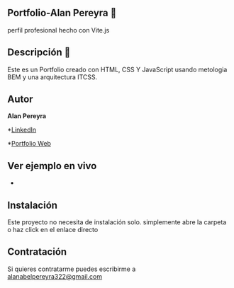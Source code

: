 ## Portfolio-Alan Pereyra 💼
perfil profesional hecho con Vite.js

## Descripción 🌼
Este es un Portfolio creado con HTML, CSS Y JavaScript usando metologia BEM y una arquitectura ITCSS. 

## Autor 
**Alan Pereyra**

*[LinkedIn]()

*[Portfolio Web]()

## Ver ejemplo en vivo 
-

## Instalación 
Este proyecto no necesita de instalación solo. simplemente abre la carpeta o haz click en el enlace directo

## Contratación 
Si quieres contratarme puedes escribirme a alanabelpereyra322@gmail.com
